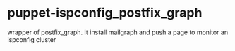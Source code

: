 puppet-ispconfig_postfix_graph
==============================

wrapper of postfix_graph. It install mailgraph and push a page to monitor an ispconfig cluster
